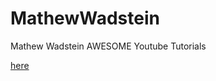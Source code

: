 # MathewWadstein

Mathew Wadstein AWESOME Youtube  Tutorials 

[here](https://www.youtube.com/channel/UCOVfF7PfLbRdVEm0hONTrNQ)
